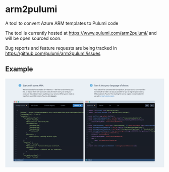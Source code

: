 # arm2pulumi

A tool to convert Azure ARM templates to Pulumi code

The tool is currently hosted at https://www.pulumi.com/arm2pulumi/ and will be open sourced soon.

Bug reports and feature requests are being tracked in https://github.com/pulumi/arm2pulumi/issues

## Example

[![arm2pulumi](./misc/arm2pulumi.png)](https://www.pulumi.com/arm2pulumi/)
